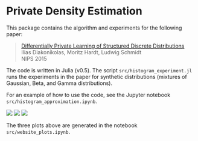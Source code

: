 # Private Density Estimation

This package contains the algorithm and experiments for the following paper: 

> [Differentially Private Learning of Structured Discrete Distributions](https://papers.nips.cc/paper/5713-differentially-private-learning-of-structured-discrete-distributions)  
> Ilias Diakonikolas, Moritz Hardt, Ludwig Schmidt  
> NIPS 2015


The code is written in Julia (v0.5). The script `src/histogram_experiment.jl` runs the experiments in the paper for synthetic distributions (mixtures of Gaussian, Beta, and Gamma distributions).

For an example of how to use the code, see the Jupyter notebook `src/histogram_approximation.ipynb`.

![](https://cdn.rawgit.com/ludwigschmidt/private_density/36b39972fa4116c022d587af6aff6d2d91426ec6/output/gmm.svg) ![](https://cdn.rawgit.com/ludwigschmidt/private_density/36b39972fa4116c022d587af6aff6d2d91426ec6/output/non_private.svg) ![](https://cdn.rawgit.com/ludwigschmidt/private_density/36b39972fa4116c022d587af6aff6d2d91426ec6/output/private.svg)

The three plots above are generated in the notebook `src/website_plots.ipynb`.
